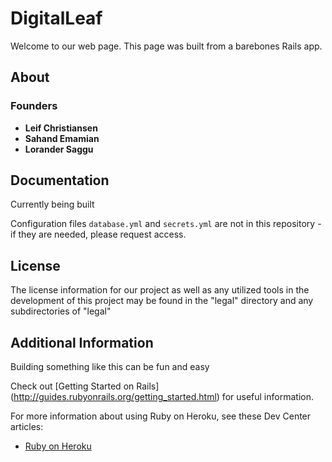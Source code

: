 # DigitalLeaf

Welcome to our web page. This page was built from a barebones Rails app.

## About

### Founders

- <b> Leif Christiansen </b>
- <b> Sahand Emamian </b>
- <b> Lorander Saggu </b>

## Documentation

Currently being built

Configuration files `database.yml` and `secrets.yml` are not in this repository - if they are needed, please request access.

## License

The license information for our project as well as any utilized tools in the development of this project may be found in the "legal" directory and any subdirectories of "legal"

## Additional Information

Building something like this can be fun and easy

  Check out [Getting Started on Rails] (http://guides.rubyonrails.org/getting_started.html) for useful information.

  For more information about using Ruby on Heroku, see these Dev Center articles:

  - [Ruby on Heroku](https://devcenter.heroku.com/categories/ruby)
